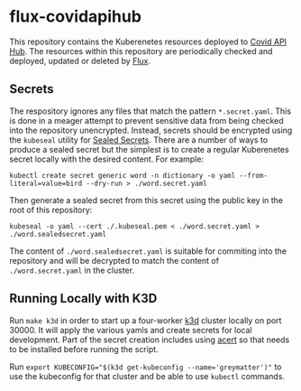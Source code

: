 # flux-covidapihub
This repository contains the Kuberenetes resources deployed to [Covid API Hub](https://covidapihub.io). The resources within this repository are periodically checked and deployed, updated or deleted by [Flux](https://docs.fluxcd.io/en/1.18.0/).

## Secrets
The respository ignores any files that match the pattern `*.secret.yaml`. This is done in a meager attempt to prevent sensitive data from being checked into the repository unencrypted. Instead, secrets should be encrypted using the `kubeseal` utility for [Sealed Secrets](https://github.com/bitnami-labs/sealed-secrets). There are a number of ways to produce a sealed secret but the simplest is to create a regular Kuberenetes secret locally with the desired content.  For example:

```
kubectl create secret generic word -n dictionary -o yaml --from-literal=value=bird --dry-run > ./word.secret.yaml
```

Then generate a sealed secret from this secret using the public key in the root of this repository:

```
kubeseal -o yaml --cert ./.kubeseal.pem < ./word.secret.yaml > ./word.sealedsecret.yaml
```

The content of `./word.sealedsecret.yaml` is suitable for commiting into the repository and will be decrypted to match the content of `./word.secret.yaml` in the cluster.

## Running Locally with K3D

Run `make k3d` in order to start up a four-worker [k3d](https://github.com/rancher/k3d) cluster locally on port 30000.  It will apply the various yamls and create secrets for local development.  Part of the secret creation includes using [acert](https://github.com/deciphernow/acert) so that needs to be installed before running the script.

Run `export KUBECONFIG="$(k3d get-kubeconfig --name='greymatter')"` to use the kubeconfig for that cluster and be able to use `kubectl` commands.
